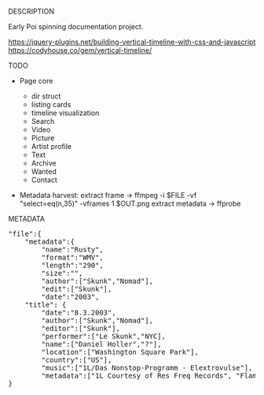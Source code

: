 DESCRIPTION

Early Poi spinning documentation project.

https://jquery-plugins.net/building-vertical-timeline-with-css-and-javascript
https://codyhouse.co/gem/vertical-timeline/

TODO

- Page core
  - dir struct
  - listing cards
  - timeline visualization
  - Search
  - Video
  - Picture
  - Artist profile
  - Text
  - Archive
  - Wanted
  - Contact

- Metadata harvest:
  extract frame -> ffmpeg -i $FILE -vf "select=eq(n\,35)" -vframes 1 $OUT.png
  extract metadata -> ffprobe

METADATA
<pre>
"file":{
	"metadata":{
		"name":"Rusty",
		"format":"WMV",
		"length":"290",
		"size":"",
		"author":["Skunk","Nomad"],
		"edit":["Skunk"],
		"date":"2003",
	"title": {
		"date":"8.3.2003",
		"author":["Skunk","Nomad"],
		"editor":["Skunk"],
		"performer":["Le Skunk","NYC],
		"name":["Daniel Holler","?"],
		"location":["Washington Square Park"],
		"country":["US"],
		"music":["1L/Das Nonstop-Programm - Elextrovulse"],
		"metadata":["1L Courtesy of Res Freq Records", "FlambeVolupte","1337","ANTHELION","res-freq.com","13378u.org","antelion.net"]
}
</pre>
